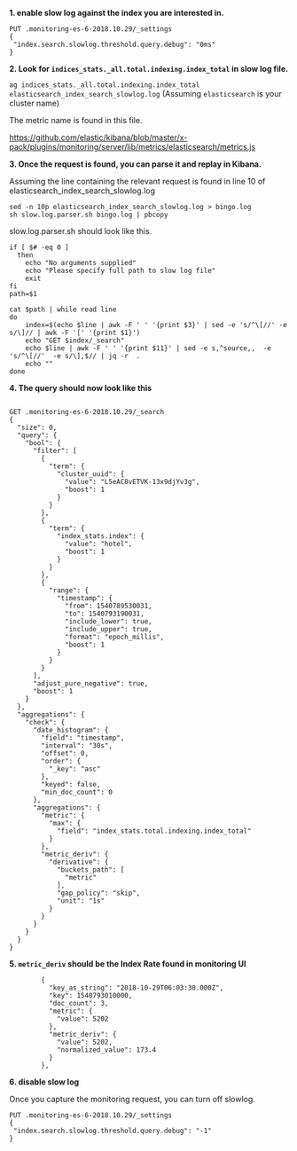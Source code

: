 **1. enable slow log against the index you are interested in.**


```
PUT .monitoring-es-6-2018.10.29/_settings
{
 "index.search.slowlog.threshold.query.debug": "0ms"
}
```

**2. Look for `indices_stats._all.total.indexing.index_total` in slow log file.**

`ag indices_stats._all.total.indexing.index_total elasticsearch_index_search_slowlog.log`
(Assuming `elasticsearch` is your cluster name)

The metric name is found in this file.

https://github.com/elastic/kibana/blob/master/x-pack/plugins/monitoring/server/lib/metrics/elasticsearch/metrics.js

**3. Once the request is found, you can parse it and replay in Kibana.**

Assuming the line containing the relevant request is found in line 10 of elasticsearch_index_search_slowlog.log

```
sed -n 10p elasticsearch_index_search_slowlog.log > bingo.log
sh slow.log.parser.sh bingo.log | pbcopy
```

slow.log.parser.sh should look like this.

```
if [ $# -eq 0 ]
  then
    echo "No arguments supplied"
    echo "Please specify full path to slow log file"
    exit
fi
path=$1

cat $path | while read line
do
	index=$(echo $line | awk -F ' ' '{print $3}' | sed -e 's/^\[//' -e s/\]// | awk -F '[' '{print $1}')
	echo "GET $index/_search"
	echo $line | awk -F ' ' '{print $11}' | sed -e s,^source,,  -e 's/^\[//'  -e s/\],$// | jq -r  . 
	echo ""
done
```

**4. The query should now look like this**
```

GET .monitoring-es-6-2018.10.29/_search
{
  "size": 0,
  "query": {
    "bool": {
      "filter": [
        {
          "term": {
            "cluster_uuid": {
              "value": "L5eAC8vETVK-13x9djYv3g",
              "boost": 1
            }
          }
        },
        {
          "term": {
            "index_stats.index": {
              "value": "hotel",
              "boost": 1
            }
          }
        },
        {
          "range": {
            "timestamp": {
              "from": 1540789530031,
              "to": 1540793190031,
              "include_lower": true,
              "include_upper": true,
              "format": "epoch_millis",
              "boost": 1
            }
          }
        }
      ],
      "adjust_pure_negative": true,
      "boost": 1
    }
  },
  "aggregations": {
    "check": {
      "date_histogram": {
        "field": "timestamp",
        "interval": "30s",
        "offset": 0,
        "order": {
          "_key": "asc"
        },
        "keyed": false,
        "min_doc_count": 0
      },
      "aggregations": {
        "metric": {
          "max": {
            "field": "index_stats.total.indexing.index_total"
          }
        },
        "metric_deriv": {
          "derivative": {
            "buckets_path": [
              "metric"
            ],
            "gap_policy": "skip",
            "unit": "1s"
          }
        }
      }
    }
  }
}
```

**5. `metric_deriv` should be the Index Rate found in monitoring UI**

```
        {
          "key_as_string": "2018-10-29T06:03:30.000Z",
          "key": 1540793010000,
          "doc_count": 3,
          "metric": {
            "value": 5202
          },
          "metric_deriv": {
            "value": 5202,
            "normalized_value": 173.4
          }
        },
```


**6. disable slow log**

Once you capture the monitoring request, you can turn off slowlog.

```
PUT .monitoring-es-6-2018.10.29/_settings
{
 "index.search.slowlog.threshold.query.debug": "-1"
}
```
